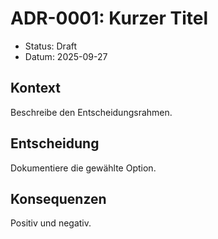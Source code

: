 # ADR-0001: Kurzer Titel

- Status: Draft
- Datum: 2025-09-27

## Kontext
Beschreibe den Entscheidungsrahmen.

## Entscheidung
Dokumentiere die gewählte Option.

## Konsequenzen
Positiv und negativ.
